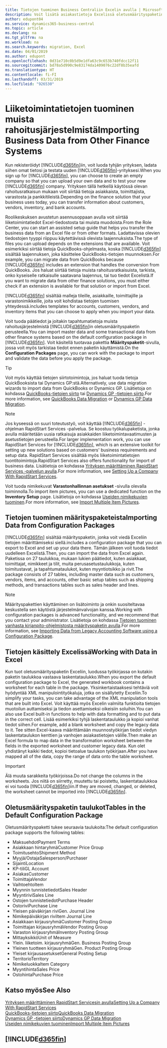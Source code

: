 ```yaml
---
title: Tietojen tuominen Business Centraliin Excelin avulla | Microsoft Docs
description: Voit lisätä asiakastietoja Excelissä oletusmäärityspaketin avulla ja tuoda tiedot takaisin Business Central -sovellukseen.
author: edupont04
ms.service: dynamics365-business-central
ms.topic: article
ms.devlang: na
ms.tgt_pltfrm: na
ms.workload: na
ms.search.keywords: migration, Excel
ms.date: 04/01/2019
ms.author: edupont
ms.openlocfilehash: 0d31e710c0b5d9e1dfa63c9c653b740fdcc12f11
ms.sourcegitcommit: bd78a5d990c9e83174da1409076c22df8b35eafd
ms.translationtype: HT
ms.contentlocale: fi-FI
ms.lasthandoff: 03/31/2019
ms.locfileid: "926530"
---
```

# <a name="importing-business-data-from-other-finance-systems"></a><span data-ttu-id="135e0-103">Liiketoimintatietojen tuominen muista rahoitusjärjestelmistä</span><span class="sxs-lookup"><span data-stu-id="135e0-103">Importing Business Data from Other Finance Systems</span></span>
<span data-ttu-id="135e0-104">Kun rekisteröidyt [!INCLUDE[d365fin](includes/d365fin_md.md)]iin, voit luoda tyhjän yrityksen, ladata siihen omat tietosi ja testata uuden [!INCLUDE[d365fin](includes/d365fin_md.md)]-yrityksesi.</span><span class="sxs-lookup"><span data-stu-id="135e0-104">When you sign up for [!INCLUDE[d365fin](includes/d365fin_md.md)], you can choose to create an empty company so that you can upload your own data and to test your new [!INCLUDE[d365fin](includes/d365fin_md.md)] company.</span></span> <span data-ttu-id="135e0-105">Yrityksen tällä hetkellä käytössä olevan rahoitusratkaisun mukaan voit siirtää tietoja asiakkaista, toimittajista, varastosta ja pankkitileistä.</span><span class="sxs-lookup"><span data-stu-id="135e0-105">Depending on the finance solution that your business uses today, you can transfer information about customers, vendors, inventory, and bank accounts.</span></span>  

<span data-ttu-id="135e0-106">Roolikeskuksen avustetun asennusoppaan avulla voit siirtää liiketoimintatiedot Excel-tiedostosta tai muista muodoista.</span><span class="sxs-lookup"><span data-stu-id="135e0-106">From the Role Center, you can start an assisted setup guide that helps you transfer the business data from an Excel file or from other formats.</span></span> <span data-ttu-id="135e0-107">Ladattavissa olevien tiedostojen tyyppi riippuu käytettävissä olevista laajennuksista.</span><span class="sxs-lookup"><span data-stu-id="135e0-107">The type of files you can upload depends on the extensions that are available.</span></span> <span data-ttu-id="135e0-108">Voit esimerkiksi siirtää tietoja QuickBooks-ohjelmasta, koska [!INCLUDE[d365fin](includes/d365fin_md.md)] sisältää laajennuksen, joka käsittelee QuickBooks-tietojen muunnoksen.</span><span class="sxs-lookup"><span data-stu-id="135e0-108">For example, you can migrate data from QuickBooks because [!INCLUDE[d365fin](includes/d365fin_md.md)] includes an extension that handles the conversion from QuickBooks.</span></span> <span data-ttu-id="135e0-109">Jos haluat siirtää tietoja muista rahoitusratkaisuista, tarkista, onko kyseiselle ratkaisulle saatavana laajennus, tai tuo tiedot Excelistä.</span><span class="sxs-lookup"><span data-stu-id="135e0-109">If you want to migrate data from other finance solutions, you must either check if an extension is available for that solution or import from Excel.</span></span>  

[!INCLUDE[d365fin](includes/d365fin_md.md)] <span data-ttu-id="135e0-110">sisältää malleja tileille, asiakkaille, toimittajille ja varastonimikkeille, joita voit kohdistaa tietojen tuomisen yhteydessä.</span><span class="sxs-lookup"><span data-stu-id="135e0-110">includes templates for accounts, customers, vendors, and inventory items that you can choose to apply when you import your data.</span></span>

<span data-ttu-id="135e0-111">Voit tuoda päätiedot ja joitakin tapahtumatietoja muista rahoitusjärjestelmistä [!INCLUDE[d365fin](includes/d365fin_md.md)]in oletusmäärityspaketin perusteella.</span><span class="sxs-lookup"><span data-stu-id="135e0-111">You can import master data and some transactional data from other finance systems based on the default configuration package in [!INCLUDE[d365fin](includes/d365fin_md.md)].</span></span> <span data-ttu-id="135e0-112">Voit käsitellä tuotavaa pakettia **Määrityspaketit**-sivulla, jossa voit myös tarkistaa tiedot ennen paketin käyttämistä.</span><span class="sxs-lookup"><span data-stu-id="135e0-112">On the **Configuration Packages** page, you can work with the package to import and validate the data before you apply the package.</span></span>  

> [!TIP]  
> <span data-ttu-id="135e0-113">Voit myös käyttää tietojen siirtotoimintoja, jos haluat tuoda tietoja QuickBooksista tai Dynamics GP:stä.</span><span class="sxs-lookup"><span data-stu-id="135e0-113">Alternatively, use data migration wizards to import data from QuickBooks or Dynamics GP.</span></span> <span data-ttu-id="135e0-114">Lisätietoja on kohdassa [QuickBooks-tietojen siirto](ui-extensions-quickbooks-data-migration.md) tai [Dynamics GP -tietojen siirto](ui-extensions-dynamicsgp-data-migration.md).</span><span class="sxs-lookup"><span data-stu-id="135e0-114">For more information, see [QuickBooks Data Migration](ui-extensions-quickbooks-data-migration.md) or [Dynamics GP Data Migration](ui-extensions-dynamicsgp-data-migration.md).</span></span>

> [!NOTE]  
> <span data-ttu-id="135e0-115">Jos kyseessä on suuri toteutustyö, voit käyttää [!INCLUDE[d365fin](includes/d365fin_md.md)] -ohjelman RapidStart Services -palvelua. Se koostuu työkalupaketista, jonka avulla määritetään uusia ratkaisuja asiakkaiden liiketoimintavaatimusten ja asetustietojen perusteella.</span><span class="sxs-lookup"><span data-stu-id="135e0-115">For larger implementation work, you can use RapidStart Services for [!INCLUDE[d365fin](includes/d365fin_md.md)], which is an extensive toolkit for setting up new solutions based on customers' business requirements and setup data.</span></span> <span data-ttu-id="135e0-116">RapidStart Services sisältää myös liiketoimintatietojen tuontitoimintoja.</span><span class="sxs-lookup"><span data-stu-id="135e0-116">RapidStart Services also offers functionality for import of business data.</span></span> <span data-ttu-id="135e0-117">Lisätietoja on kohdassa [Yrityksen määrittäminen RapidStart Services -palvelun avulla](admin-set-up-a-company-with-rapidstart.md).</span><span class="sxs-lookup"><span data-stu-id="135e0-117">For more information, see [Setting Up a Company With RapidStart Services](admin-set-up-a-company-with-rapidstart.md).</span></span>

<span data-ttu-id="135e0-118">Voit tuoda nimikekuvat **Varastonhallinnan asetukset** -sivulla olevalla toiminnolla.</span><span class="sxs-lookup"><span data-stu-id="135e0-118">To import item pictures, you can use a dedicated function on the **Inventory Setup** page.</span></span> <span data-ttu-id="135e0-119">Lisätietoja on kohdassa [Useiden nimikekuvien tuominen](inventory-how-import-item-pictures.md).</span><span class="sxs-lookup"><span data-stu-id="135e0-119">For more information, see [Import Multiple Item Pictures](inventory-how-import-item-pictures.md).</span></span>

## <a name="importing-data-from-configuration-packages"></a><span data-ttu-id="135e0-120">Tietojen tuominen määrityspaketeista</span><span class="sxs-lookup"><span data-stu-id="135e0-120">Importing Data from Configuration Packages</span></span>
[!INCLUDE[d365fin](includes/d365fin_md.md)] <span data-ttu-id="135e0-121">sisältää määrityspaketin, jonka voit viedä Exceliin tietojen määrittämiseksi siellä.</span><span class="sxs-lookup"><span data-stu-id="135e0-121">includes a configuration package that you can export to Excel and set up your data there.</span></span> <span data-ttu-id="135e0-122">Tämän jälkeen voit tuoda tiedot uudelleen Excelistä.</span><span class="sxs-lookup"><span data-stu-id="135e0-122">Then, you can import the data from Excel again.</span></span> <span data-ttu-id="135e0-123">Paketissa on 27 taulukkoa, mukaan lukien päätiedot, kuten asiakkaat, toimittajat, nimikkeet ja tilit, muita perusasetustaulukkoja, kuten toimitustavat, ja tapahtumataulukot, kuten myyntiotsikko ja rivit.</span><span class="sxs-lookup"><span data-stu-id="135e0-123">The package consists of 27 tables, including master data such as customers, vendors, items, and accounts, other basic setup tables such as shipping methods, and transactions tables such as sales header and lines.</span></span>  

> [!NOTE]  
>   <span data-ttu-id="135e0-124">Määrityspakettien käyttäminen on lisätoiminto ja onkin suositeltavaa keskustella sen käytöstä järjestelmänvalvojan kanssa.</span><span class="sxs-lookup"><span data-stu-id="135e0-124">Working with configuration packages is advanced functionality, and we recommend that you contact your administrator.</span></span> <span data-ttu-id="135e0-125">Lisätietoja on kohdassa [Tietojen tuominen vanhasta kirjanpito-ohjelmistosta määrityspaketin avulla](across-import-data-configuration-packages.md).</span><span class="sxs-lookup"><span data-stu-id="135e0-125">For more information, see [Importing Data from Legacy Accounting Software using a Configuration Package](across-import-data-configuration-packages.md).</span></span>

## <a name="working-with-data-in-excel"></a><span data-ttu-id="135e0-126">Tietojen käsittely Excelissä</span><span class="sxs-lookup"><span data-stu-id="135e0-126">Working with Data in Excel</span></span>
<span data-ttu-id="135e0-127">Kun tuot oletusmäärityspaketin Exceliin, luodussa työkirjassa on kutakin paketin taulukkoa vastaava laskentataulukko.</span><span class="sxs-lookup"><span data-stu-id="135e0-127">When you export the default configuration package to Excel, the generated workbook contains a worksheet for each table in the package.</span></span> <span data-ttu-id="135e0-128">Yksinkertaistaaksesi tehtäviä voit hyödyntää XML manipulointityökaluja, jotka on sisällytetty Exceliin.</span><span class="sxs-lookup"><span data-stu-id="135e0-128">To simplify your tasks, you can take advantage of the XML manipulation tools that are built into Excel.</span></span> <span data-ttu-id="135e0-129">Voit käyttää myös Excelin valmiita funktioita tietojen muotoilun auttamiseksi ja tiedon asettamiseksi oikeisiin soluihin.</span><span class="sxs-lookup"><span data-stu-id="135e0-129">You can also use Excel built-in functions to help with data formatting and to put data in the correct cell.</span></span> <span data-ttu-id="135e0-130">Lisää esimerkiksi tyhjä laskentataulukko ja kopioi vanhat tiedot siihen.</span><span class="sxs-lookup"><span data-stu-id="135e0-130">For example, add a blank worksheet and copy the legacy data to it.</span></span> <span data-ttu-id="135e0-131">Tee sitten Excel-kaava määrittämään muunnostyökirjan tiedot viedyn laskentataulukon kenttien ja vanhojen asiakastietojen välille.</span><span class="sxs-lookup"><span data-stu-id="135e0-131">Then make an Excel formula to map data in the transformation worksheet between the fields in the exported worksheet and customer legacy data.</span></span> <span data-ttu-id="135e0-132">Kun olet yhdistänyt kaikki tiedot, kopioi tietoalue taulukon työkirjaan.</span><span class="sxs-lookup"><span data-stu-id="135e0-132">After you have mapped all of the data, copy the range of data onto the table worksheet.</span></span>  

> [!IMPORTANT]  
>  <span data-ttu-id="135e0-133">Älä muuta sarakkeita työkirjoissa.</span><span class="sxs-lookup"><span data-stu-id="135e0-133">Do not change the columns in the worksheets.</span></span> <span data-ttu-id="135e0-134">Jos niitä on siirretty, muutettu tai poistettu, laskentataulukkoa ei voi tuoda [!INCLUDE[d365fin](includes/d365fin_md.md)]iin.</span><span class="sxs-lookup"><span data-stu-id="135e0-134">If they are moved, changed, or deleted, the worksheet cannot be imported into [!INCLUDE[d365fin](includes/d365fin_md.md)].</span></span>

## <a name="tables-in-the-default-configuration-package"></a><span data-ttu-id="135e0-135">Oletusmäärityspaketin taulukot</span><span class="sxs-lookup"><span data-stu-id="135e0-135">Tables in the Default Configuration Package</span></span>
<span data-ttu-id="135e0-136">Oletusmäärityspaketti tukee seuraavia taulukoita:</span><span class="sxs-lookup"><span data-stu-id="135e0-136">The default configuration package supports the following tables:</span></span>

-   <span data-ttu-id="135e0-137">Maksuehdot</span><span class="sxs-lookup"><span data-stu-id="135e0-137">Payment Terms</span></span>
-   <span data-ttu-id="135e0-138">Asiakkaan hintaryhmä</span><span class="sxs-lookup"><span data-stu-id="135e0-138">Customer Price Group</span></span>
-   <span data-ttu-id="135e0-139">Toimitusehto</span><span class="sxs-lookup"><span data-stu-id="135e0-139">Shipment Method</span></span>
-   <span data-ttu-id="135e0-140">Myyjä/Ostaja</span><span class="sxs-lookup"><span data-stu-id="135e0-140">Salesperson/Purchaser</span></span>
-   <span data-ttu-id="135e0-141">Sijainti</span><span class="sxs-lookup"><span data-stu-id="135e0-141">Location</span></span>
-   <span data-ttu-id="135e0-142">KP-tili</span><span class="sxs-lookup"><span data-stu-id="135e0-142">GL Account</span></span>
-   <span data-ttu-id="135e0-143">Asiakas</span><span class="sxs-lookup"><span data-stu-id="135e0-143">Customer</span></span>
-   <span data-ttu-id="135e0-144">Toimittaja</span><span class="sxs-lookup"><span data-stu-id="135e0-144">Vendor</span></span>
-   <span data-ttu-id="135e0-145">Vaihtoehto</span><span class="sxs-lookup"><span data-stu-id="135e0-145">Item</span></span>
-   <span data-ttu-id="135e0-146">Myynnin tunnistetiedot</span><span class="sxs-lookup"><span data-stu-id="135e0-146">Sales Header</span></span>
-   <span data-ttu-id="135e0-147">Myyntirivi</span><span class="sxs-lookup"><span data-stu-id="135e0-147">Sales Line</span></span>
-   <span data-ttu-id="135e0-148">Ostojen tunnistetiedot</span><span class="sxs-lookup"><span data-stu-id="135e0-148">Purchase Header</span></span>
-   <span data-ttu-id="135e0-149">Ostorivi</span><span class="sxs-lookup"><span data-stu-id="135e0-149">Purchase Line</span></span>
-   <span data-ttu-id="135e0-150">Yleisen päiväkirjan rivi</span><span class="sxs-lookup"><span data-stu-id="135e0-150">Gen. Journal Line</span></span>
-   <span data-ttu-id="135e0-151">Nimikepäiväkirjan rivi</span><span class="sxs-lookup"><span data-stu-id="135e0-151">Item Journal Line</span></span>
-   <span data-ttu-id="135e0-152">Asiakkaan kirjausryhmä</span><span class="sxs-lookup"><span data-stu-id="135e0-152">Customer Posting Group</span></span>
-   <span data-ttu-id="135e0-153">Toimittajan kirjausryhmä</span><span class="sxs-lookup"><span data-stu-id="135e0-153">Vendor Posting Group</span></span>
-   <span data-ttu-id="135e0-154">Varaston kirjausryhmä</span><span class="sxs-lookup"><span data-stu-id="135e0-154">Inventory Posting Group</span></span>
-   <span data-ttu-id="135e0-155">Mittayksikkö</span><span class="sxs-lookup"><span data-stu-id="135e0-155">Unit of Measure</span></span>
-   <span data-ttu-id="135e0-156">Ylein. liiketoim. kirjausryhmä</span><span class="sxs-lookup"><span data-stu-id="135e0-156">Gen. Business Posting Group</span></span>
-   <span data-ttu-id="135e0-157">Yleinen tuotteen kirjausryhmä</span><span class="sxs-lookup"><span data-stu-id="135e0-157">Gen. Product Posting Group</span></span>
-   <span data-ttu-id="135e0-158">Yleiset kirjausasetukset</span><span class="sxs-lookup"><span data-stu-id="135e0-158">General Posting Setup</span></span>
-   <span data-ttu-id="135e0-159">Territorio</span><span class="sxs-lookup"><span data-stu-id="135e0-159">Territory</span></span>
-   <span data-ttu-id="135e0-160">Nimikeluokka</span><span class="sxs-lookup"><span data-stu-id="135e0-160">Item Category</span></span>
-   <span data-ttu-id="135e0-161">Myyntihinta</span><span class="sxs-lookup"><span data-stu-id="135e0-161">Sales Price</span></span>
-   <span data-ttu-id="135e0-162">Ostohinta</span><span class="sxs-lookup"><span data-stu-id="135e0-162">Purchase Price</span></span>

## <a name="see-also"></a><span data-ttu-id="135e0-163">Katso myös</span><span class="sxs-lookup"><span data-stu-id="135e0-163">See Also</span></span>
[<span data-ttu-id="135e0-164">Yrityksen määrittäminen RapidStart Servicesin avulla</span><span class="sxs-lookup"><span data-stu-id="135e0-164">Setting Up a Company With RapidStart Services</span></span>](admin-set-up-a-company-with-rapidstart.md)  
[<span data-ttu-id="135e0-165">QuickBooks-tietojen siirto</span><span class="sxs-lookup"><span data-stu-id="135e0-165">QuickBooks Data Migration</span></span>](ui-extensions-quickbooks-data-migration.md)  
[<span data-ttu-id="135e0-166">Dynamics GP -tietojen siirto</span><span class="sxs-lookup"><span data-stu-id="135e0-166">Dynamics GP Data Migration</span></span>](ui-extensions-dynamicsgp-data-migration.md)  
[<span data-ttu-id="135e0-167">Useiden nimikekuvien tuominen</span><span class="sxs-lookup"><span data-stu-id="135e0-167">Import Multiple Item Pictures</span></span>](inventory-how-import-item-pictures.md)

## [!INCLUDE[d365fin](includes/free_trial_md.md)]  
